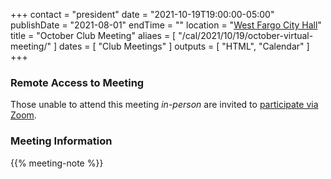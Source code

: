 +++
contact = "president"
date = "2021-10-19T19:00:00-05:00"
publishDate = "2021-08-01"
endTime = ""
location = "[West Fargo City Hall](/places/west-fargo-city-hall/)"
title = "October Club Meeting"
aliaes = [ "/cal/2021/10/19/october-virtual-meeting/" ]
dates = [ "Club Meetings" ]
outputs = [ "HTML", "Calendar" ]
+++
### Remote Access to Meeting

Those unable to attend this meeting *in-person* are invited to
[participate via Zoom](https://lists.rrra.org/pipermail/announce/2021-October/000595.html).

### Meeting Information

{{% meeting-note %}}
